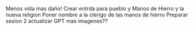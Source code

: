Menos vida mas daño!
Crear entrda para pueblo y Manos de Hierro y la nueva religion
Poner nombre a la clerigo de las manos de hierro
Preparar sesion 2
actualizar GPT
mas imagenes??



